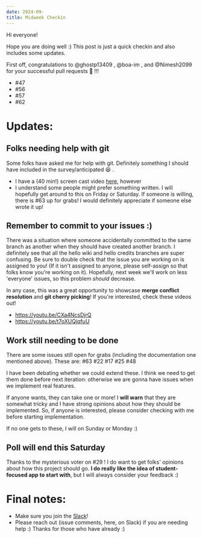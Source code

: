 ```yaml
---
date: 2024-09-
title: Midweek Checkin
---
```

Hi everyone!

Hope you are doing well :) This post is just a quick checkin and also includes some updates.

First off, congratulations to @ghostp13409 , @boa-im , and @Nimesh2099 for your successful pull requests :tada: !!!
* #47 
* #56 
* #57 
* #62 

# Updates:
## Folks needing help with git
Some folks have asked me for help with git. Definitely something I should have included in the survey/anticipated :laughing: .
* I have a (40 min!) screen cast video [here](https://youtu.be/4xZaxwmNqJQ), however
* I understand some people might prefer something written. I will hopefully get around to this on Friday or Saturday. If someone is willing, there is #63 up for grabs! I would definitely appreciate if someone else wrote it up!

## Remember to commit to your issues :)
There was a situation where someone accidentally committed to the same branch as another when they should have created another branch. I definitely see that all the hello wiki and hello credits branches are super confusing. Be sure to double check that the issue you are working on is assigned to you! (If it isn't assigned to anyone, please self-assign so that folks know you're working on it). Hopefully, next week we'll work on less 'everyone' issues, so this problem _should_ decrease.

In any case, this was a great opportunity to showcase **merge conflict resolution** and **git cherry picking**! If you're interested, check these videos out!
* https://youtu.be/CXa4NcsDjrQ
* https://youtu.be/t7oXUQjqfuU

## Work still needing to be done
There are some issues still open for grabs (including the documentation one mentioned above). These are:
#63 
#22 
#17 
#25 
#48 

I have been debating whether we could extend these. I think we need to get them done before next iteration: otherwise we are gonna have issues when we implement real features.

If anyone wants, they can take one or more! I **will warn** that they are somewhat tricky and I have strong opinions about how they should be implemented. So, if anyone is interested, please consider checking with me before starting implementation.

If no one gets to these, I will on Sunday or Monday :)

## Poll will end this Saturday
Thanks to the mysterious voter on #29 ! I do want to get folks' opinions about how this project should go. **I do really like the idea of student-focused app to start with**, but I will always consider your feedback :)

# Final notes:
* Make sure you join the [Slack](https://join.slack.com/t/lms-2024/shared_invite/zt-2r3ma5s1e-whiKySCz0qip3Nm5Uuifag)!
* Please reach out (issue comments, here, on Slack) if you are needing help :) Thanks for those who have already :)